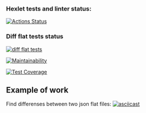 ### Hexlet tests and linter status:
[![Actions Status](https://github.com/StoyingV/frontend-project-46/workflows/hexlet-check/badge.svg)](https://github.com/StoyingV/frontend-project-46/actions)

### Diff flat tests status
[![diff flat tests](https://github.com/StoyingV/frontend-project-46/actions/workflows/difflat.yml/badge.svg)](https://github.com/StoyingV/frontend-project-46/actions/workflows/difflat.yml)

[![Maintainability](https://api.codeclimate.com/v1/badges/25ecc975e7f3819b160f/maintainability)](https://codeclimate.com/github/StoyingV/frontend-project-46/maintainability)

[![Test Coverage](https://api.codeclimate.com/v1/badges/25ecc975e7f3819b160f/test_coverage)](https://codeclimate.com/github/StoyingV/frontend-project-46/test_coverage)

## Example of work
Find differenses between two json flat files:
[![asciicast](https://asciinema.org/a/bVuOmmkW4pv6QzTKzvGAQuKKX.svg)](https://asciinema.org/a/bVuOmmkW4pv6QzTKzvGAQuKKX)
